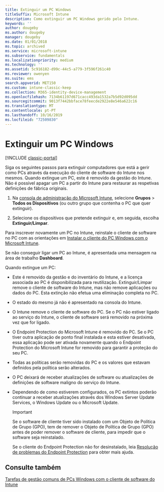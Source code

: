 ```yaml
---
title: Extinguir um PC Windows
titleSuffix: Microsoft Intune
description: Como extinguir um PC Windows gerido pelo Intune.
keywords: ''
author: dougeby
ms.author: dougeby
manager: dougeby
ms.date: 01/01/2018
ms.topic: archived
ms.service: microsoft-intune
ms.subservice: fundamentals
ms.localizationpriority: medium
ms.technology: ''
ms.assetid: 5c916182-d99c-44c5-a779-3f596f261c40
ms.reviewer: owenyen
ms.suite: ems
search.appverid: MET150
ms.custom: intune-classic-keep
ms.collection: M365-identity-device-management
ms.openlocfilehash: 7134b61197d671cacc493da1532a7b5d92d095dd
ms.sourcegitcommit: 9013f7442bbface78feecde2922e8e546a622c16
ms.translationtype: MT
ms.contentlocale: pt-PT
ms.lasthandoff: 10/16/2019
ms.locfileid: "72509830"
---
```

# <a name="retire-a-windows-pc"></a>Extinguir um PC Windows

[!INCLUDE [classic-portal](../includes/classic-portal.md)]

Siga os seguintes passos para extinguir computadores que está a gerir como PCs através da execução do cliente de software do Intune nos mesmos. Quando extingue um PC, este é removido da gestão do Intune. Não é possível apagar um PC a partir do Intune para restaurar as respetivas definições de fábrica originais.

1. Na [consola de administração do Microsoft Intune](https://manage.microsoft.com/), selecione **Grupos** &gt; **Todos os Dispositivos** (ou outro grupo que contenha o PC que quer extinguir).

2. Selecione os dispositivos que pretende extinguir e, em seguida, escolha **Extinguir/Limpar**.

Para inscrever novamente um PC no Intune, reinstale o cliente de software no PC com as orientações em [Instalar o cliente do PC Windows com o Microsoft Intune](../install-the-windows-pc-client-with-microsoft-intune.md).

Se não conseguir ligar um PC ao Intune, é apresentada uma mensagem na área de trabalho **Dashboard**.

Quando extingue um PC:

- Este é removido da gestão e do inventário do Intune, e a licença associada ao PC é disponibilizada para reutilização. Extinguir/Limpar remove o cliente de software do Intune, mas não remove aplicações ou dados do PC. Esta extinção não efetua uma eliminação completa no PC.

- O estado do mesmo já não é apresentado na consola do Intune.

- O Intune remove o cliente de software do PC. Se o PC não estiver ligado ao serviço do Intune, o cliente de software será removido na próxima vez que for ligado.

- O Endpoint Protection do Microsoft Intune é removido do PC. Se o PC tiver outra aplicação de ponto final instalada e esta estiver desativada, essa aplicação pode ser ativada novamente quando o Endpoint Protection do Microsoft Intune for removido para garantir a proteção do seu PC.

- Todas as políticas serão removidas do PC e os valores que estavam definidos pela política serão alterados.

- O PC deixará de receber atualizações de software ou atualizações de definições de software maligno do serviço do Intune.

- Dependendo de como estiverem configurados, os PC extintos poderão continuar a receber atualizações através dos Windows Server Update Services, o Windows Update ou o Microsoft Update.

    > [!IMPORTANT]
    > Se o software de cliente tiver sido instalado com um Objeto de Política de Grupo (GPO), tem de remover o Objeto de Política de Grupo (GPO) antes de poder remover o software de cliente, para impedir que o software seja reinstalado.

    Se o cliente do Endpoint Protection não for desinstalado, leia [Resolução de problemas do Endpoint Protection](/intune/troubleshoot-endpoint-protection-in-microsoft-intune) para obter mais ajuda.

## <a name="see-also"></a>Consulte também

[Tarefas de gestão comuns de PCs Windows com o cliente de software do Intune](common-windows-pc-management-tasks-with-the-microsoft-intune-computer-client.md)
